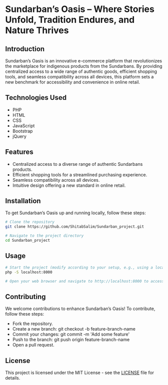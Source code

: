 # Sundarban’s Oasis – Where Stories Unfold, Tradition Endures, and Nature Thrives

## Introduction
Sundarban’s Oasis is an innovative e-commerce platform that revolutionizes the marketplace for indigenous products from the Sundarbans. By providing centralized access to a wide range of authentic goods, efficient shopping tools, and seamless compatibility across all devices, this platform sets a new benchmark for accessibility and convenience in online retail.

## Technologies Used
- PHP
- HTML
- CSS
- JavaScript
- Bootstrap
- jQuery

## Features
- Centralized access to a diverse range of authentic Sundarbans products.
- Efficient shopping tools for a streamlined purchasing experience.
- Seamless compatibility across all devices.
- Intuitive design offering a new standard in online retail.

## Installation
To get Sundarban’s Oasis up and running locally, follow these steps:

```bash
# Clone the repository
git clone https://github.com/ShitabSalim/Sundarban_project.git

# Navigate to the project directory
cd Sundarban_project
```
## Usage
```bash
# Start the project (modify according to your setup, e.g., using a local server like XAMPP, MAMP, or built-in PHP server)
php -S localhost:8000

# Open your web browser and navigate to http://localhost:8000 to access Sundarban’s Oasis
```
## Contributing
We welcome contributions to enhance Sundarban’s Oasis! To contribute, follow these steps:

- Fork the repository.
- Create a new branch: git checkout -b feature-branch-name
- Commit your changes: git commit -m 'Add some feature'
- Push to the branch: git push origin feature-branch-name
- Open a pull request.
## License
This project is licensed under the MIT License - see the [LICENSE](LICENSE) file for details.


